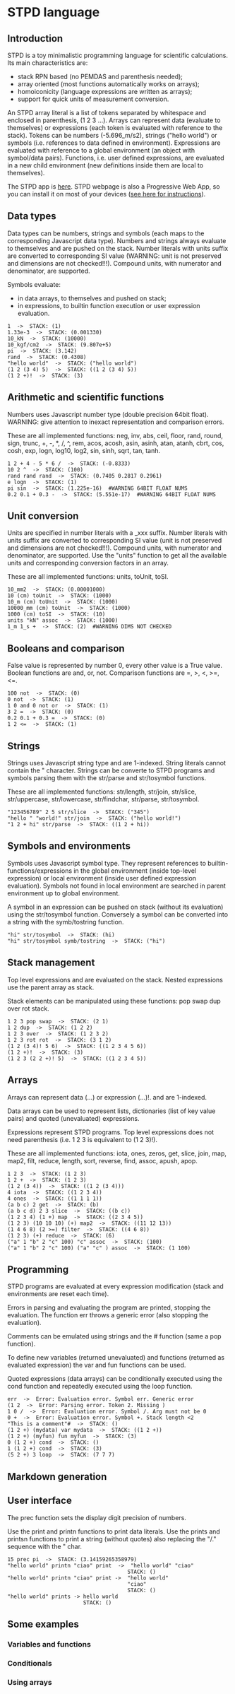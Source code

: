 # STPD language

## Introduction

STPD is a toy minimalistic programming language for scientific calculations. Its main characteristics are: 
- stack RPN based (no PEMDAS and parenthesis needed);
- array oriented (most functions automatically works on arrays);
- homoiconicity (language expressions are written as arrays);
- support for quick units of measurement conversion.

An STPD array literal is a list of tokens separated by whitespace and enclosed in parenthesis, (1 2 3 ...). Arrays can represent data (evaluate to themselves) or expressions (each token is evaluated with reference to the stack). Tokens can be numbers (-5.696_m/s2), strings ("hello world") or symbols (i.e. references to data defined in environment). Expressions are evaluated with reference to a global environment (an object with symbol/data pairs). Functions, i.e. user defined expressions, are evaluated in a new child environment (new definitions inside them are local to themselves).

The STPD app is [here](https://stpd1.github.io/stpd/). STPD webpage is also a Progressive Web App, so you can install it on most of your devices ([see here for instructions](https://web.dev/learn/pwa/installation)).

## Data types

Data types can be numbers, strings and symbols (each maps to the corresponding Javascript data type). Numbers and strings always evaluate to themselves and are pushed on the stack. Number literals with units suffix are converted to corresponding SI value (WARNING: unit is not preserved and dimensions are not checked!!!). Compound units, with numerator and denominator, are supported.

Symbols evaluate:
- in data arrays, to themselves and pushed on stack;
- in expressions, to builtin function execution or user expression evaluation.

```
1  ->  STACK: (1)
1.33e-3  ->  STACK: (0.001330)
10_kN  ->  STACK: (10000)
10_kgf/cm2  ->  STACK: (9.807e+5)
pi  ->  STACK: (3.142)
rand  ->  STACK: (0.4308)
"hello world"  ->  STACK: ("hello world")
(1 2 (3 4) 5)  ->  STACK: ((1 2 (3 4) 5))
(1 2 +)!  ->  STACK: (3)
```

## Arithmetic and scientific functions

Numbers uses Javascript number type (double precision 64bit float). WARNING: give attention to inexact representation and comparison errors. 

These are all implemented functions: neg, inv, abs, ceil, floor, rand, round, sign, trunc, +, -, *, /, ^, rem, acos, acosh, asin, asinh, atan, atanh, cbrt, cos, cosh, exp, logn, log10, log2, sin, sinh, sqrt, tan, tanh.

```
1 2 + 4 - 5 * 6 /  ->  STACK: (-0.8333)
10 2 ^  ->  STACK: (100)
rand rand rand  ->  STACK: (0.7405 0.2817 0.2961)
e logn  ->  STACK: (1)
pi sin  ->  STACK: (1.225e-16)  #WARNING 64BIT FLOAT NUMS
0.2 0.1 + 0.3 -  ->  STACK: (5.551e-17)  #WARNING 64BIT FLOAT NUMS
```

## Unit conversion

Units are specified in number literals with a _xxx suffix. Number literals with units suffix are converted to corresponding SI value (unit is not preserved and dimensions are not checked!!!). Compound units, with numerator and denominator, are supported. Use the "units" function to get all the available units and corresponding conversion factors in an array.

These are all implemented functions: units, toUnit, toSI.

```
10_mm2  ->  STACK: (0.00001000)
10 (cm) toUnit  ->  STACK: (1000)
10_m (cm) toUnit  ->  STACK: (1000)
10000_mm (cm) toUnit  ->  STACK: (1000)
1000 (cm) toSI  ->  STACK: (10)
units "kN" assoc  ->  STACK: (1000)
1_m 1_s +  ->  STACK: (2)  #WARNING DIMS NOT CHECKED
```

## Booleans and comparison

False value is represented by number 0, every other value is a True value. Boolean functions are and, or, not. Comparison functions are =, >, <, >=, <=.

```
100 not  ->  STACK: (0)
0 not  ->  STACK: (1)
1 0 and 0 not or  ->  STACK: (1)
3 2 =  ->  STACK: (0)
0.2 0.1 + 0.3 =  ->  STACK: (0)
1 2 <=  ->  STACK: (1)
```

## Strings

Strings uses Javascript string type and are 1-indexed. String literals cannot contain the " character. Strings can be converte to STPD programs and symbols parsing them with the str/parse and str/tosymbol functions.

These are all implemented functions: str/length, str/join, str/slice, str/uppercase, str/lowercase, str/findchar, str/parse, str/tosymbol.
```
"123456789" 2 5 str/slice  ->  STACK: ("345")
"hello " "world!" str/join  ->  STACK: ("hello world!")
"1 2 + hi" str/parse  ->  STACK: ((1 2 + hi))
```

## Symbols and environments

Symbols uses Javascript symbol type. They represent references to builtin-functions/expressions in the global environment (inside top-level expression) or local environment (inside user defined expression evaluation). Symbols not found in local environment are searched in parent environment up to global environment.

A symbol in an expression can be pushed on stack (without its evaluation) using the str/tosymbol function. Conversely a symbol can be converted into a string with the symb/tostring function.

```
"hi" str/tosymbol  ->  STACK: (hi)
"hi" str/tosymbol symb/tostring  ->  STACK: ("hi")
```

## Stack management

Top level expressions and are evaluated on the stack. Nested expressions use the parent array as stack. 

Stack elements can be manipulated using these functions: pop swap dup over rot stack. 

```
1 2 3 pop swap  ->  STACK: (2 1)
1 2 dup  ->  STACK: (1 2 2)
1 2 3 over  ->  STACK: (1 2 3 2)
1 2 3 rot rot  ->  STACK: (3 1 2)
(1 2 (3 4)! 5 6)  ->  STACK: ((1 2 3 4 5 6))
(1 2 +)!  ->  STACK: (3)
(1 2 3 (2 2 +)! 5)  ->  STACK: ((1 2 3 4 5))
```

## Arrays

Arrays can represent data (...) or expression (...)!. and are 1-indexed.

Data arrays can be used to represent lists, dictionaries (list of key value pairs) and quoted (unevaluated) expressions.

Expressions represent STPD programs. Top level expressions does not need parenthesis (i.e. 1 2 3 is equivalent to (1 2 3)!).

These are all implemented functions: iota, ones, zeros, get, slice, join, map, map2, filt, reduce, length, sort, reverse, find, assoc, apush, apop.

```
1 2 3  ->  STACK: (1 2 3)
1 2 +  ->  STACK: (1 2 3)
(1 2 (3 4))  ->  STACK: ((1 2 (3 4)))
4 iota  ->  STACK: ((1 2 3 4))
4 ones  ->  STACK: ((1 1 1 1))
(a b c) 2 get  ->  STACK: (b)
(a b c d) 2 3 slice  ->  STACK: ((b c))
(1 2 3 4) (1 +) map  ->  STACK: ((2 3 4 5))
(1 2 3) (10 10 10) (+) map2  ->  STACK: ((11 12 13))
(1 4 6 8) (2 >=) filter  ->  STACK: ((4 6 8))
(1 2 3) (+) reduce  ->  STACK: (6)
("a" 1 "b" 2 "c" 100) "c" assoc  ->  STACK: (100)
("a" 1 "b" 2 "c" 100) ("a" "c" ) assoc  ->  STACK: (1 100)
```

## Programming

STPD programs are evaluated at every expression modification (stack and environments are reset each time).

Errors in parsing and evaluating the program are printed, stopping the evaluation. The function err throws a generic error (also stopping the evaluation).

Comments can be emulated using strings and the # function (same a pop function).

To define new variables (returned unevaluated) and functions (returned as evaluated expression) the var and fun functions can be used.

Quoted expressions (data arrays) can be conditionally executed using the cond function and repeatedly executed using the loop function.

```
err  ->  Error: Evaluation error. Symbol err. Generic error
(1 2  ->  Error: Parsing error. Token 2. Missing )
1 0 /  ->  Error: Evaluation error. Symbol /. Arg must not be 0
0 +  ->  Error: Evaluation error. Symbol +. Stack length <2
"This is a comment"#  ->  STACK: ()
(1 2 +) (mydata) var mydata  ->  STACK: ((1 2 +))
(1 2 +) (myfun) fun myfun  ->  STACK: (3)
0 (1 2 +) cond  ->  STACK: ()
1 (1 2 +) cond  ->  STACK: (3)
(5 2 +) 3 loop  ->  STACK: (7 7 7)
```

## Markdown generation



## User interface

The prec function sets the display digit precision of numbers.

Use the print and printn functions to print data literals. Use the prints and printsn functions to print a string (without quotes) also replacing the "/." sequence with the " char.

```
15 prec pi  ->  STACK: (3.14159265358979)
"hello world" printn "ciao" print  ->  "hello world" "ciao" 
                                      STACK: ()
"hello world" printn "ciao" print ->  "hello world"
                                      "ciao" 
                                      STACK: ()
"hello world" prints -> hello world 
                        STACK: ()
```

## Some examples

### Variables and functions

### Conditionals

### Using arrays

